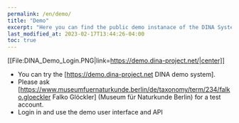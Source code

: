 ```yaml
---
permalink: /en/demo/
title: "Demo"
excerpt: "Here you can find the public demo instanace of the DINA System"
last_modified_at: 2023-02-17T13:44:26-04:00
toc: true
---
```


[[File:DINA_Demo_Login.PNG|link=https://demo.dina-project.net/|center]]
* You can try the [https://demo.dina-project.net DINA demo system].
* Please ask [https://www.museumfuernaturkunde.berlin/de/taxonomy/term/234/falko.gloeckler Falko Glöckler] (Museum für Naturkunde Berlin) for a test account.
* Login in and use the demo user interface and API
